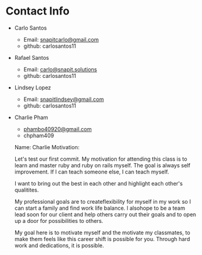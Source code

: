 # Contact Info

- Carlo Santos
  - Email: snapitcarlo@gmail.com
  - github: carlosantos11 

- Rafael Santos
  - Email: carlo@snapit.solutions
  - github: carlosantos11

- Lindsey Lopez
  - Email: snapitlindsey@gmail.com
  - github: carlosantos11

- Charlie Pham
  - phambo40920@gmail.com
  - chpham409

  Name: Charlie
  Motivation: 

  Let's test our first commit.
  My motivation for attending this class is to learn and master ruby and ruby on rails myself. The goal is always self improvement. If I can teach someone else, I can teach myself.

  I want to bring out the best in each other and highlight each other's qualitites.

  My professional goals are to createflexibility for myself in my work so I can start a family and find work life balance. I alsohope to be a team lead soon for our client and help others carry out their goals and to open up a door for possibilities to others.

  My goal here is to motivate myself and the motivate my classmates, to make them feels like this career shift is possible for you. Through hard work and dedications, it is possible.